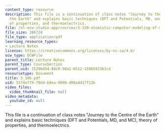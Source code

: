 ```yaml
---
content_type: resource
description: This file is a continuation of class notes "Journey to the Centre of
  the Earth" and explains basic techniques (DFT and Potentials, MD, and MC), theory
  of properties, and thermoelectrics.
file: /ol-ocw-studio-app/courses/3-320-atomistic-computer-modeling-of-materials-sma-5107-spring-2005/5574e77978d4b0ea9609d00a4d17f12b_5_10b.pdf
file_size: 286724
file_type: application/pdf
learning_resource_types:
- Lecture Notes
license: https://creativecommons.org/licenses/by-nc-sa/4.0/
ocw_type: OCWFile
parent_title: Lecture Notes
parent_type: CourseSection
parent_uid: 15296d54-84c9-9da1-6512-15965923b1cd
resourcetype: Document
title: 5_10b.pdf
uid: 5574e779-78d4-b0ea-9609-d00a4d17f12b
video_files:
  video_thumbnail_file: null
video_metadata:
  youtube_id: null
---
```

This file is a continuation of class notes "Journey to the Centre of the Earth" and explains basic techniques (DFT and Potentials, MD, and MC), theory of properties, and thermoelectrics.